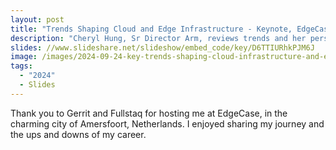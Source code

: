 ```yaml
---
layout: post
title: "Trends Shaping Cloud and Edge Infrastructure - Keynote, EdgeCase"
description: "Cheryl Hung, Sr Director Arm, reviews trends and her personal journey through technology and community."
slides: //www.slideshare.net/slideshow/embed_code/key/D6TTIURhkPJM6J
image: /images/2024-09-24-key-trends-shaping-cloud-infrastructure-and-edge-infrastructure.jpg
tags:
  - "2024"
  - Slides
---
```


Thank you to Gerrit and Fullstaq for hosting me at EdgeCase, in the charming city of Amersfoort, Netherlands. I enjoyed sharing my journey and the ups and downs of my career.
